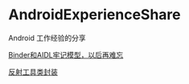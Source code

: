 # AndroidExperienceShare
Android 工作经验的分享

[Binder和AIDL牢记模型，以后再难忘](https://github.com/harneycafe/AndroidExperienceShare/blob/master/Binder%E5%92%8CAIDL%E9%9C%80%E8%A6%81%E7%89%A2%E8%AE%B0%E7%9A%84%E6%A8%A1%E5%9E%8B.md)
<br/>

[反射工具类封装](https://github.com/harneycafe/AndroidExperienceShare/blob/master/%E5%8F%8D%E5%B0%84%E5%B7%A5%E5%85%B7%E7%B1%BB%E5%B0%81%E8%A3%85.md)

